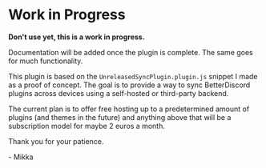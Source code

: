 # Work in Progress

**Don't use yet, this is a work in progress.**

Documentation will be added once the plugin is complete. The same goes for much functionality.

This plugin is based on the `UnreleasedSyncPlugin.plugin.js` snippet I made as a proof of concept. The goal is to provide a way to sync BetterDiscord plugins across devices using a self-hosted or third-party backend.

The current plan is to offer free hosting up to a predetermined amount of plugins (and themes in the future) and anything above that will be a subscription model for maybe 2 euros a month.

Thank you for your patience.

\- Mikka
